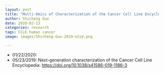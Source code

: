 ```yaml
---
layout: post
title: "Multi-Omics of Characterization of the Cancer Cell Line Encyclopedia"
author: Shicheng Guo
date: 2020-02-13
categories: research
tags: CCLE human cancer
image: images/Shicheng-Guo-2019-nCoV.png

---
```


* 01/22/2020: 
* 05/23/2019: Next-generation characterization of the Cancer Cell Line Encyclopedia: https://doi.org/10.1038/s41586-019-1186-3

